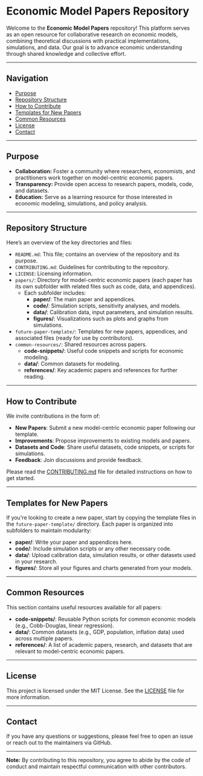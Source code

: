 # **Economic Model Papers Repository**

Welcome to the **Economic Model Papers** repository! This platform serves as an open resource for collaborative research on economic models, combining theoretical discussions with practical implementations, simulations, and data. Our goal is to advance economic understanding through shared knowledge and collective effort.

---

## **Navigation**

- [Purpose](#purpose)
- [Repository Structure](#repository-structure)
- [How to Contribute](#how-to-contribute)
- [Templates for New Papers](#templates-for-new-papers)
- [Common Resources](#common-resources)
- [License](#license)
- [Contact](#contact)

---

## **Purpose**

- **Collaboration:** Foster a community where researchers, economists, and practitioners work together on model-centric economic papers.
- **Transparency:** Provide open access to research papers, models, code, and datasets.
- **Education:** Serve as a learning resource for those interested in economic modeling, simulations, and policy analysis.

---

## **Repository Structure**

Here’s an overview of the key directories and files:

- `README.md`: This file; contains an overview of the repository and its purpose.
- `CONTRIBUTING.md`: Guidelines for contributing to the repository.
- `LICENSE`: Licensing information.
- `papers/`: Directory for model-centric economic papers (each paper has its own subfolder with related files such as code, data, and appendices).
  - Each subfolder includes:
    - **paper/**: The main paper and appendices.
    - **code/**: Simulation scripts, sensitivity analyses, and models.
    - **data/**: Calibration data, input parameters, and simulation results.
    - **figures/**: Visualizations such as plots and graphs from simulations.
- `future-paper-template/`: Templates for new papers, appendices, and associated files (ready for use by contributors).
- `common-resources/`: Shared resources across papers.
  - **code-snippets/**: Useful code snippets and scripts for economic modeling.
  - **data/**: Common datasets for modeling.
  - **references/**: Key academic papers and references for further reading.

---

## **How to Contribute**

We invite contributions in the form of:

- **New Papers**: Submit a new model-centric economic paper following our template.
- **Improvements**: Propose improvements to existing models and papers.
- **Datasets and Code**: Share useful datasets, code snippets, or scripts for simulations.
- **Feedback**: Join discussions and provide feedback.

Please read the [CONTRIBUTING.md](CONTRIBUTING.md) file for detailed instructions on how to get started.

---

## **Templates for New Papers**

If you're looking to create a new paper, start by copying the template files in the `future-paper-template/` directory. Each paper is organized into subfolders to maintain modularity:

- **paper/**: Write your paper and appendices here.
- **code/**: Include simulation scripts or any other necessary code.
- **data/**: Upload calibration data, simulation results, or other datasets used in your research.
- **figures/**: Store all your figures and charts generated from your models.

---

## **Common Resources**

This section contains useful resources available for all papers:

- **code-snippets/**: Reusable Python scripts for common economic models (e.g., Cobb-Douglas, linear regression).
- **data/**: Common datasets (e.g., GDP, population, inflation data) used across multiple papers.
- **references/**: A list of academic papers, research, and datasets that are relevant to model-centric economic papers.

---

## **License**

This project is licensed under the MIT License. See the [LICENSE](LICENSE) file for more information.

---

## **Contact**

If you have any questions or suggestions, please feel free to open an issue or reach out to the maintainers via GitHub.

---

**Note:** By contributing to this repository, you agree to abide by the code of conduct and maintain respectful communication with other contributors.
